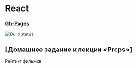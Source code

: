 # React
### [Gh-Pages](https://Dzuba110729.github.io/ra-props-films/)

[![Build status](https://ci.appveyor.com/api/projects/status/3jsbenm5kw7bqjsu/branch/master?svg=true)](https://ci.appveyor.com/project/Dzuba110729/ra-props-films)

## [Домашнее задание к лекции «Props»]

 Рейтинг фильмов
